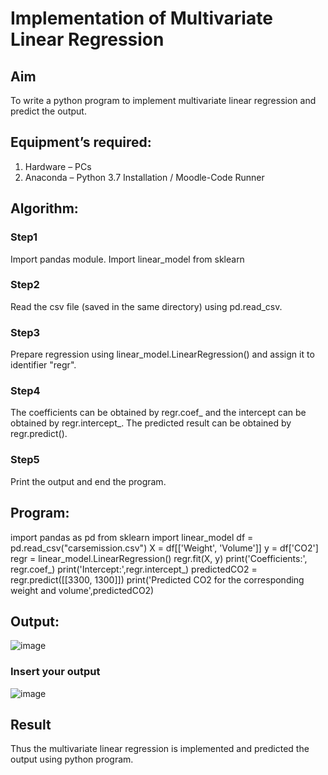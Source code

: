 # Implementation of Multivariate Linear Regression
## Aim
To write a python program to implement multivariate linear regression and predict the output.
## Equipment’s required:
1.	Hardware – PCs
2.	Anaconda – Python 3.7 Installation / Moodle-Code Runner
## Algorithm:
### Step1
Import pandas module. Import linear_model from sklearn

### Step2
Read the csv file (saved in the same directory) using pd.read_csv.

### Step3
Prepare regression using linear_model.LinearRegression() and assign it to identifier
"regr".

### Step4
The coefficients can be obtained by regr.coef_ and the intercept can be obtained by
regr.intercept_. The predicted result can be obtained by regr.predict().


### Step5
Print the output and end the program.

## Program:
import pandas as pd
from sklearn import linear_model
df = pd.read_csv("carsemission.csv")
X = df[['Weight', 'Volume']]
y = df['CO2']
regr = linear_model.LinearRegression()
regr.fit(X, y)
print('Coefficients:', regr.coef_)
print('Intercept:',regr.intercept_)
predictedCO2 = regr.predict([[3300, 1300]])
print('Predicted CO2 for the corresponding weight and volume',predictedCO2)

## Output:
![image](https://github.com/user-attachments/assets/69d145c1-fd60-4d19-b04b-8290bc08bb2e)

### Insert your output

![image](https://github.com/user-attachments/assets/ff81a333-cf3f-42ba-8214-d0f6a676d81a)


## Result
Thus the multivariate linear regression is implemented and predicted the output using python program.
